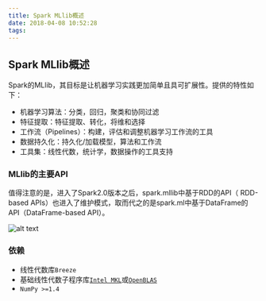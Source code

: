 ```yaml
---
title: Spark MLlib概述
date: 2018-04-08 10:52:28
tags:
---
```


## Spark MLlib概述

Spark的MLlib，其目标是让机器学习实践更加简单且具可扩展性。提供的特性如下：

+ 机器学习算法：分类，回归，聚类和协同过滤
+ 特征提取：特征提取、转化，将维和选择
+ 工作流（Pipelines）：构建，评估和调整机器学习工作流的工具
+ 数据持久化：持久化/加载模型，算法和工作流
+ 工具集：线性代数，统计学，数据操作的工具支持

### MLlib的主要API

值得注意的是，进入了Spark2.0版本之后，spark.mllib中基于RDD的API（ RDD-based APIs）也进入了维护模式，取而代之的是spark.ml中基于DataFrame的API（DataFrame-based API）。

![alt text](images/RDD-DataFrame.jpg "RDD-DataFrame")

### 依赖

+ 线性代数库`Breeze`
+ 基础线性代数子程序库[`Intel MKL`](https://software.intel.com/en-us/mkl)或[`OpenBLAS`](http://www.openblas.net/)
+ `NumPy >=1.4`